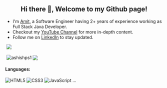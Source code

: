 <h2 align="center">Hi there 👋, Welcome to my Github page!</h2>
<ul>
  <li>I'm <a href = "https://amitvishw.in">Amit</a>, a Software Engineer having 2+ years of experience working as Full Stack Java Developer.</li>
  <li>Checkout my <a href="https://www.youtube.com/@AmitKumar-cp1oz">YouTube Channel</a> for more in-depth content.</li>
  <li>Follow me on <a href="https://www.linkedin.com/in/amit-vishwa/">LinkedIn</a>  to stay updated.</li>
</ul>

&nbsp;![](https://komarev.com/ghpvc/?username=amitvish&color=brightgreen)
<p>&nbsp;<img align="center" src="https://github-readme-stats.vercel.app/api?username=ashishps1&show_icons=true&locale=en" alt="ashishps1" />
<img align="center" src="https://github-readme-stats.vercel.app/api/top-langs/?username=ashishps1&layout=compact&hide_border=true&&langs_count=10&show_icons=true&theme=transparent" />
</p>


#### Languages:
![HTML5](https://img.shields.io/badge/html5-%23E34F26.svg?style=for-the-badge&logo=html5&logoColor=white)
![CSS3](https://img.shields.io/badge/css3-%231572B6.svg?style=for-the-badge&logo=css3&logoColor=white)
![JavaScript](https://img.shields.io/badge/javascript-%23323330.svg?style=for-the-badge&logo=javascript&logoColor=%23F7DF1E)
...

<!--
**amitvish/amitvish** is a ✨ _special_ ✨ repository because its `README.md` (this file) appears on your GitHub profile.

Here are some ideas to get you started:

- 🔭 I’m currently working on ...
- 🌱 I’m currently learning ...
- 👯 I’m looking to collaborate on ...
- 🤔 I’m looking for help with ...
- 💬 Ask me about ...
- 📫 How to reach me: ...
- 😄 Pronouns: ...
- ⚡ Fun fact: ...
-->

